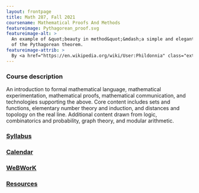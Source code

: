 ```yaml
---
layout: frontpage
title: Math 287, Fall 2021
coursename: Mathematical Proofs And Methods
featureimage: Pythagorean_proof.svg
featureimage-alt: >
  An example of &quot;beauty in method&quot;&mdash;a simple and elegant visual descriptor
  of the Pythagorean theorem.
featureimage-attrib: >
  By <a href="https://en.wikipedia.org/wiki/User:Phildonnia" class="extiw" title="wikipedia:User:Phildonnia">Phildonnia</a> at <a href="https://en.wikipedia.org/wiki/" class="extiw" title="wikipedia:">English Wikipedia</a>, <a href="https://creativecommons.org/licenses/by-sa/3.0" title="Creative Commons Attribution-Share Alike 3.0">CC BY-SA 3.0</a>, <a href="https://commons.wikimedia.org/w/index.php?curid=15334881">Link</a>
---
```


### Course description

An introduction to formal mathematical language, mathematical experimentation,
mathematical proofs, mathematical communication, and technologies supporting the above.
Core content includes sets and functions, elementary number theory and induction,
and distances and topology on the real line.
Additional content drawn from logic, combinatorics and probability, graph theory,
and modular arithmetic.


### [Syllabus](syllabus)

### [Calendar](calendar)

### [WeBWorK](https://calculus.boisestate.edu/webwork2/)

### [Resources](resources)
